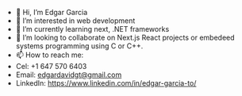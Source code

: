 - 👋 Hi, I’m Edgar Garcia
- 👀 I’m interested in web development
- 🌱 I’m currently learning next, .NET frameworks
- 💞️ I’m looking to collaborate on Next.js React projects or embedeed systems programming using C or C++. 
- 📫 How to reach me: 
- Cel: +1 647 570 6403
- Email: edgardavidgt@gmail.com
- LinkedIn: https://www.linkedin.com/in/edgar-garcia-to/

<!---
edgarcia-torres/edgarcia-torres is a ✨ special ✨ repository because its `README.md` (this file) appears on your GitHub profile.
You can click the Preview link to take a look at your changes.
--->
